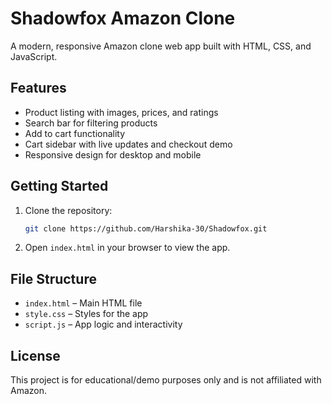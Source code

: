 # Shadowfox Amazon Clone

A modern, responsive Amazon clone web app built with HTML, CSS, and JavaScript.

## Features
- Product listing with images, prices, and ratings
- Search bar for filtering products
- Add to cart functionality
- Cart sidebar with live updates and checkout demo
- Responsive design for desktop and mobile

## Getting Started
1. Clone the repository:
   ```bash
   git clone https://github.com/Harshika-30/Shadowfox.git
   ```
2. Open `index.html` in your browser to view the app.

## File Structure
- `index.html` – Main HTML file
- `style.css` – Styles for the app
- `script.js` – App logic and interactivity

## License
This project is for educational/demo purposes only and is not affiliated with Amazon.
